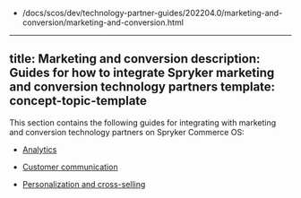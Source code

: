   - /docs/scos/dev/technology-partner-guides/202204.0/marketing-and-conversion/marketing-and-conversion.html
---
title: Marketing and conversion
description: Guides for how to integrate Spryker marketing and conversion technology partners
template: concept-topic-template
---

This section contains the following guides for integrating with marketing and conversion technology partners on Spryker Commerce OS:  

* [Analytics](/docs/scos/dev/technology-partner-guides/202204.0/marketing-and-conversion/analytics/fact-finder/installing-and-configuring-the-fact-finder-ng-api.html)

* [Customer communication](/docs/scos/dev/technology-partner-guides/202204.0/marketing-and-conversion/customer-communication/episerver/integrating-episerver.html)

* [Personalization and cross-selling](/docs/scos/dev/technology-partner-guides/202204.0/marketing-and-conversion/personalization-and-cross-selling/econda/installing-econda.html)
